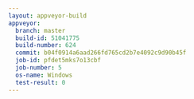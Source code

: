```yaml
---
layout: appveyor-build
appveyor:
  branch: master
  build-id: 51041775
  build-number: 624
  commit: b04f0914a6aad266fd765cd2b7e4092c9d90b45f
  job-id: pfdet5mks7o13cbf
  job-number: 5
  os-name: Windows
  test-result: 0
---
```

